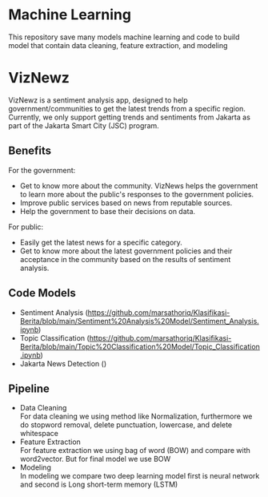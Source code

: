# Machine Learning
This repository save many models machine learning and code to build model that contain data cleaning, feature extraction, and modeling

# VizNewz
VizNewz is a sentiment analysis app, designed to help government/communities to get the latest trends from a specific region. Currently, we only support getting trends and sentiments from Jakarta as part of the Jakarta Smart City (JSC) program.

## Benefits
For the government:
- Get to know more about the community. VizNews helps the government to learn more about the public's responses to the government policies.
- Improve public services based on news from reputable sources.
- Help the government to base their decisions on data.

For public:
- Easily get the latest news for a specific category.
- Get to know more about the latest government policies and their acceptance in the community based on the results of sentiment analysis.

## Code Models
- Sentiment Analysis (https://github.com/marsathoriq/Klasifikasi-Berita/blob/main/Sentiment%20Analysis%20Model/Sentiment_Analysis.ipynb)
- Topic Classification (https://github.com/marsathoriq/Klasifikasi-Berita/blob/main/Topic%20Classification%20Model/Topic_Classification.ipynb)
- Jakarta News Detection ()

## Pipeline
- Data Cleaning <br>
For data cleaning we using method like Normalization, furthermore we do stopword removal, delete punctuation, lowercase, and delete whitespace
- Feature Extraction <br>
For feature extraction we using bag of word (BOW) and compare with word2vector. But for final model we use BOW
- Modeling <br>
In modeling we compare two deep learning model first is neural network and second is Long short-term memory (LSTM)
